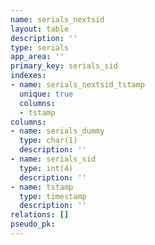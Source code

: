 ```yaml
---
name: serials_nextsid
layout: table
description: ''
type: serials
app_area: ''
primary_key: serials_sid
indexes:
- name: serials_nextsid_tstamp
  unique: true
  columns:
  - tstamp
columns:
- name: serials_dummy
  type: char(1)
  description: ''
- name: serials_sid
  type: int(4)
  description: ''
- name: tstamp
  type: timestamp
  description: ''
relations: []
pseudo_pk: 
---
```


